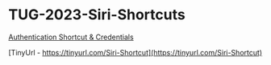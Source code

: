 # TUG-2023-Siri-Shortcuts

[Authentication Shortcut & Credentials](https://github.com/NSA-Computer-Exchange/TUG-2023-Siri-Shortcuts/blob/main/SiriAuthShortcuts.zip)

[TinyUrl - https://tinyurl.com/Siri-Shortcut](https://tinyurl.com/Siri-Shortcut)
